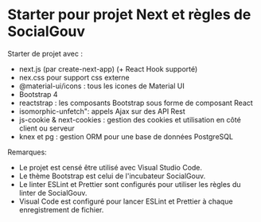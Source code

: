 # Starter pour projet Next et règles de SocialGouv

Starter de projet avec : 
- next.js (par create-next-app) (+ React Hook supporté)
- nex.css pour support css externe
- @material-ui/icons : tous les icones de Material UI
- Bootstrap 4
- reactstrap : les composants Bootstrap sous forme de composant React
- isomorphic-unfetch": appels Ajax sur des API Rest
- js-cookie & next-cookies : gestion des cookies et utilisation en côté client ou serveur
- knex et pg : gestion ORM pour une base de données PostgreSQL

Remarques:
- Le projet est censé être utilisé avec Visual Studio Code.
- Le thème Bootstrap est celui de l'incubateur SocialGouv.
- Le linter ESLint et Prettier sont configurés pour utiliser les règles du linter de SocialGouv.
- Visual Code est configuré pour lancer ESLint et Prettier à chaque enregistrement de fichier.




